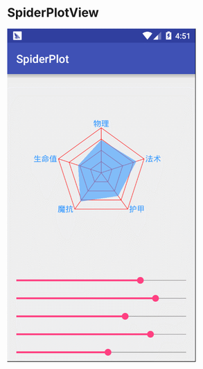 # SpiderPlotView
 ![image](https://github.com/LongMaoC/SpiderPlotView/blob/master/gif/spiderplot.gif)
